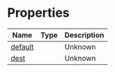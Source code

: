 # Properties

<table><thead><tr><th>Name</th><th data-type="select" data-multiple>Type</th><th>Description</th></tr></thead><tbody><tr><td><a href="default">default</a></td><td></td><td>Unknown</td></tr><tr><td><a href="dest">dest</a></td><td></td><td>Unknown</td></tr></tbody></table>
